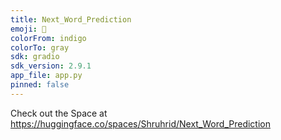 ```yaml
---
title: Next_Word_Prediction
emoji: 🐢
colorFrom: indigo
colorTo: gray
sdk: gradio
sdk_version: 2.9.1
app_file: app.py
pinned: false
---
```


Check out the Space at https://huggingface.co/spaces/Shruhrid/Next_Word_Prediction
